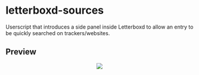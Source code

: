 # letterboxd-sources
Userscript that introduces a side panel inside Letterboxd to allow an entry to be quickly searched on trackers/websites.

## Preview
<p align="center">
  <img src="https://github.com/scourgeofgrozny/letterboxd-sources/assets/124029849/e8ea97ff-b210-4d48-9044-e699ecbf183b">
</p>
